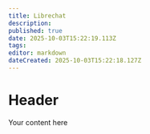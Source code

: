 ```yaml
---
title: Librechat
description: 
published: true
date: 2025-10-03T15:22:19.113Z
tags: 
editor: markdown
dateCreated: 2025-10-03T15:22:18.127Z
---
```


# Header
Your content here